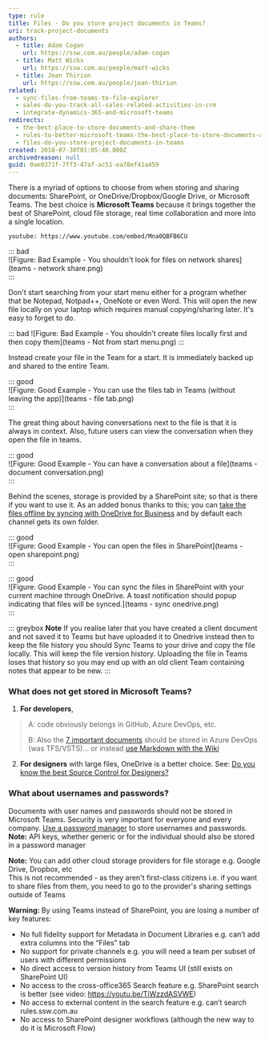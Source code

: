 ```yaml
---
type: rule
title: Files - Do you store project documents in Teams?
uri: track-project-documents
authors:
  - title: Adam Cogan
    url: https://ssw.com.au/people/adam-cogan
  - title: Matt Wicks
    url: https://ssw.com.au/people/matt-wicks
  - title: Jean Thirion
    url: https://ssw.com.au/people/jean-thirion
related:
  - sync-files-from-teams-to-file-explorer
  - sales-do-you-track-all-sales-related-activities-in-crm
  - integrate-dynamics-365-and-microsoft-teams
redirects:
  - the-best-place-to-store-documents-and-share-them
  - rules-to-better-microsoft-teams-the-best-place-to-store-documents-and-share-them
  - files-do-you-store-project-documents-in-teams
created: 2018-07-30T01:05:40.000Z
archivedreason: null
guid: 0ae0371f-7ff3-47af-ac51-ea78ef41a459
---
```


There is a myriad of options to choose from when storing and sharing documents: SharePoint, or OneDrive/Dropbox/Google Drive, or Microsoft Teams. The best choice is **Microsoft Teams** because it brings together the best of SharePoint, cloud file storage, real time collaboration and more into a single location.

<!--endintro-->

`youtube: https://www.youtube.com/embed/Mna0QBFB6CU`

::: bad  
![Figure: Bad Example - You shouldn't look for files on network shares](teams - network share.png)  
:::

Don't start searching from your start menu either for a program whether that be Notepad, Notpad++, OneNote or even Word.  This will open the new file locally on your laptop which requires manual copying/sharing later.  It's easy to forget to do.

::: bad
![Figure: Bad Example - You shouldn't create files locally first and then copy them](teams - Not from start menu.png)
:::

Instead create your file in the Team for a start.  It is immediately backed up and shared to the entire Team.

::: good  
![Figure: Good Example - You can use the files tab in Teams (without leaving the app)](teams - file tab.png)  
:::

The great thing about having conversations next to the file is that it is always in context. Also, future users can view the conversation when they open the file in teams.

::: good  
![Figure: Good Example - You can have a conversation about a file](teams - document conversation.png)  
:::

Behind the scenes, storage is provided by a SharePoint site; so that is there if you want to use it. As an added bonus thanks to this; you can [take the files offline by syncing with OneDrive for Business](/sync-files-from-teams-to-file-explorer) and by default each channel gets its own folder.

::: good  
![Figure: Good Example - You can open the files in SharePoint](teams - open sharepoint.png)  
:::

::: good  
![Figure: Good Example - You can sync the files in SharePoint with your current machine through OneDrive. A toast notification should popup indicating that files will be synced.](teams - sync onedrive.png)  
:::

::: greybox
**Note** 
If you realise later that you have created a client document and not saved it to Teams but have uploaded it to Onedrive instead then to keep the file history you should Sync Teams to your drive and copy the file locally.  This will keep the file version history.  Uploading the file in Teams loses that history so you may end up with an old client Team containing notes that appear to be new.
:::

### What does not get stored in Microsoft Teams? 

1.	**For developers**,

> A: code obviously belongs in GitHub, Azure DevOps, etc.
> 
> B: Also the [7 important documents](/do-you-review-the-documentation) should be stored in Azure DevOps (was TFS/VSTS)... or instead        [use Markdown with the Wiki](/do-you-make-getting-started-on-a-project-easy-for-new-developers)


2.	**For designers** with large files, OneDrive is a better choice. See: [Do you know the best Source Control for Designers?](/do-you-know-the-best-source-control-for-designers)

### What about usernames and passwords?

Documents with user names and passwords should not be stored in Microsoft Teams. Security is very important for everyone and every company. [Use a password manager](/password-manager) to store usernames and passwords. 
**Note:** API keys, whether generic or for the individual should also be stored in a password manager

**Note:** You can add other cloud storage providers for file storage e.g. Google Drive, Dropbox, etc     
This is not recommended - as they aren't first-class citizens i.e. if you want to share files from them, you need to go to the provider's sharing settings outside of Teams

**Warning:** By using Teams instead of SharePoint, you are losing a number of key features:
- No full fidelity support for Metadata in Document Libraries e.g. can’t add extra columns into the “Files” tab
- No support for private channels e.g. you will need a team per subset of users with different permissions
- No direct access to version history from Teams UI (still exists on SharePoint UI)
- No access to the cross-office365 Search feature e.g. SharePoint search is better (see video: https://youtu.be/TiWzzdASVWE)
- No access to external content in the search feature e.g. can’t search rules.ssw.com.au
- No access to SharePoint designer workflows (although the new way to do it is Microsoft Flow)
